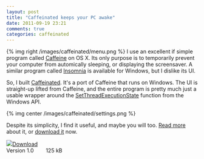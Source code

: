```yaml
---
layout: post
title: "Caffeinated keeps your PC awake"
date: 2011-09-19 23:21
comments: true
categories: caffeinated
---
```

{% img right /images/caffeinated/menu.png %}
I use an excellent if simple program called [Caffeine](http://lightheadsw.com/caffeine/) on OS X. Its only purpose is to temporarily prevent your computer from automically sleeping, or displaying the screensaver. A similar program called [Insomnia][insomnia] is available for Windows, but I dislike its UI.

So, I built [Caffeinated](/caffeinated). It's a port of Caffeine that runs on Windows. The UI is straight-up lifted from Caffeine, and the entire program is pretty much just a usable wrapper around the [SetThreadExecutionState][msdn] function from the Windows API.

{% img center /images/caffeinated/settings.png %}

Despite its simplicity, I find it useful, and maybe you will too. [Read more](/caffeinated) about it, or [download it](https://github.com/downloads/dmnd/Caffeinated/Caffeinated-1.0.zip) now.

<div class="download-link"><a href="https://github.com/downloads/dmnd/Caffeinated/Caffeinated-1.0.zip"><img src="/images/download_64.png"><span>Download</span></a>
<div>
Version 1.0
<span style="margin-left: 2em">125 kB</span>
</div>
</div>

[insomnia]: http://blogs.msdn.com/b/delay/archive/2009/09/30/give-your-computer-insomnia-free-tool-and-source-code-to-temporarily-prevent-a-machine-from-going-to-sleep.aspx
[msdn]: http://msdn.microsoft.com/en-us/library/aa373208(VS.85).aspx
